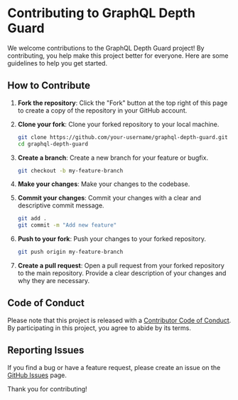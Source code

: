 # Contributing to GraphQL Depth Guard

We welcome contributions to the GraphQL Depth Guard project! By contributing, you help make this project better for everyone. Here are some guidelines to help you get started.

## How to Contribute

1. **Fork the repository**: Click the "Fork" button at the top right of this page to create a copy of the repository in your GitHub account.

2. **Clone your fork**: Clone your forked repository to your local machine.

   ```sh
   git clone https://github.com/your-username/graphql-depth-guard.git
   cd graphql-depth-guard
   ```

3. **Create a branch**: Create a new branch for your feature or bugfix.

   ```sh
   git checkout -b my-feature-branch
   ```

4. **Make your changes**: Make your changes to the codebase.

5. **Commit your changes**: Commit your changes with a clear and descriptive commit message.

   ```sh
   git add .
   git commit -m "Add new feature"
   ```

6. **Push to your fork**: Push your changes to your forked repository.

   ```sh
   git push origin my-feature-branch
   ```

7. **Create a pull request**: Open a pull request from your forked repository to the main repository. Provide a clear description of your changes and why they are necessary.

## Code of Conduct

Please note that this project is released with a [Contributor Code of Conduct](CODE_OF_CONDUCT.md). By participating in this project, you agree to abide by its terms.

## Reporting Issues

If you find a bug or have a feature request, please create an issue on the [GitHub Issues](https://github.com/saewoohan/graphql-depth-guard/issues) page.

Thank you for contributing!
